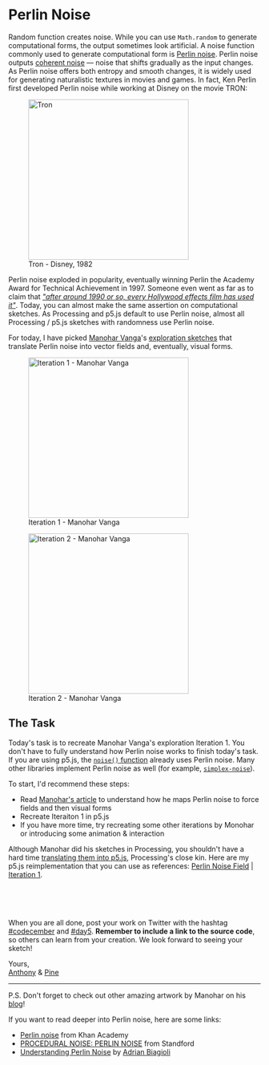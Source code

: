 # Perlin Noise

Random function creates noise. While you can use `Math.random` to generate computational forms, the output sometimes look artificial. A noise function commonly used to generate computational form is [Perlin noise](https://en.wikipedia.org/wiki/Perlin_noise). Perlin noise outputs [coherent noise](http://libnoise.sourceforge.net/glossary/index.html) — noise that shifts gradually as the input changes. As Perlin noise offers both entropy and smooth changes, it is widely used for generating naturalistic textures in movies and games. In fact, Ken Perlin first developed Perlin noise while working at Disney on the movie TRON:

<div class="horizontal-images">
  <figure>
    <img src="/assets/2020/5/tron.jpg" alt="Tron" height="320">
    <figcaption>Tron - Disney, 1982</figcaption>
  </figure>
</div>

Perlin noise exploded in popularity, eventually winning Perlin the Academy Award for Technical Achievement in 1997. Someone even went as far as to claim that [*"after around 1990 or so, every Hollywood effects film has used it"*](http://www.ccs.neu.edu/home/fell/CS4300/Lectures/CS4300F2012-31-PerlinNoise.pdf). Today, you can almost make the same assertion on computational sketches. As Processing and p5.js default to use Perlin noise, almost all Processing / p5.js sketches with randomness use Perlin noise.

For today, I have picked [Manohar Vanga](https://twitter.com/sighack)'s [exploration sketches](https://sighack.com/post/getting-creative-with-perlin-noise-fields) that translate Perlin noise into vector fields and, eventually, visual forms.

<div class="horizontal-images">
  <figure>
    <img src="/assets/2020/5/sighack-iteration-1.png" alt="Iteration 1 - Manohar Vanga" width="320">
    <figcaption>Iteration 1 - Manohar Vanga</figcaption>
  </figure>
  <figure>
    <img src="/assets/2020/5/sighack-iteration-2.png" alt="Iteration 2 - Manohar Vanga" width="320">
    <figcaption>Iteration 2 - Manohar Vanga</figcaption>
  </figure>
</div>

## The Task

Today's task is to recreate Manohar Vanga's exploration Iteration 1. You don't have to fully understand how Perlin noise works to finish today's task. If you are using p5.js, the [`noise()` function](https://p5js.org/reference/#/p5/noise) already uses Perlin noise. Many other libraries implement Perlin noise as well (for example, [`simplex-noise`](https://www.npmjs.com/package/simplex-noise)).

To start, I'd recommend these steps:

- Read [Manohar's article](https://sighack.com/post/getting-creative-with-perlin-noise-fields) to understand how he maps Perlin noise to force fields and then visual forms
- Recreate Iteraiton 1 in p5.js
- If you have more time, try recreating some other iterations by Monohar or introducing some animation & interaction

Although Manohar did his sketches in Processing, you shouldn't have a hard time [translating them into p5.js](https://github.com/processing/p5.js/wiki/Processing-transition), Processing's close kin. Here are my p5.js reimplementation that you can use as references: [Perlin Noise Field](https://editor.p5js.org/antfu/sketches/sbq-u9HZq) | [Iteration 1](https://editor.p5js.org/antfu/sketches/KSVvsgQ7S).

<br>
<client-only>
  <sketch-day-5 />
</client-only>
<br>
<br>

When you are all done, post your work on Twitter with the hashtag [#codecember](https://twitter.com/hashtag/codecember) and [#day5](https://twitter.com/hashtag/day5). **Remember to include a link to the source code**, so others can learn from your creation. We look forward to seeing your sketch!

Yours, <br>
[Anthony](https://twitter.com/antfu7) & [Pine](https://twitter.com/octref)

---

P.S. Don't forget to check out other amazing artwork by Manohar on his [blog](https://sighack.com)!

If you want to read deeper into Perlin noise, here are some links:

- [Perlin noise](https://www.khanacademy.org/computing/computer-programming/programming-natural-simulations/programming-noise/a/perlin-noise) from Khan Academy
- [PROCEDURAL NOISE: PERLIN NOISE](https://web.stanford.edu/~hyatt4/content/research/school_projects/CS448X/Perlin_Noise.html) from Standford
- [Understanding Perlin Noise](https://adrianb.io/2014/08/09/perlinnoise.html) by [Adrian Biagioli](https://adrianb.io/about)

